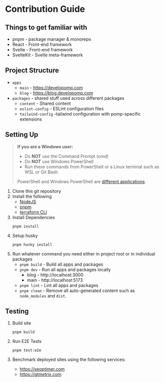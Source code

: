 # Contribution Guide

## Things to get familiar with

- pnpm - package manager & monorepo
- React - Front-end framework
- Svelte - Front-end framework
- SvelteKit - Svelte meta-framework

## Project Structure

- `apps`
  - `main` - https://developomp.com
  - `blog` - https://blog.developomp.com
- `packages` - shared stuff used across different packages
  - `content` - Shared content
  - `eslint-config` - ESLint configuration files
  - `tailwind-config` -tailwind configuration with pomp-specific extensions

## Setting Up

> **If you are a Windows user:**
>
> - Do **NOT** use the Command Prompt (cmd)
> - Do **NOT** use Windows PowerShell
> - Run these commands from PowerShell or a Linux terminal such as WSL or Git Bash
>
> PowerShell and Windows PowerShell are [different applications](https://learn.microsoft.com/en-us/powershell/scripting/whats-new/differences-from-windows-powershell?view=powershell-7.3).

1. Clone this git repository
2. Install the following
   - [NodeJS](https://nodejs.org)
   - [pnpm](https://pnpm.io/installation)
   - [terraform CLI](https://developer.hashicorp.com/terraform/downloads)
3. Install Dependencies
   ```
   pnpm install
   ```
4. Setup husky
   ```
   pnpm husky install
   ```
5. Run whatever command you need either in project root or in individual packages
   - `pnpm build` - Build all apps and packages
   - `pnpm dev` - Run all apps and packages locally
     - blog - http://localhost:3000
     - main - http://localhost:5173
   - `pnpm lint` - Lint all apps and packages
   - `pnpm clean` - Remove all auto-generated content such as `node_modules` and `dist`.

## Testing

1. Build site

   ```
   pnpm build
   ```

2. Run E2E Tests

   ```
   pnpm test:e2e
   ```

3. Benchmark deployed sites using the following services:

   - https://seoptimer.com
   - https://gtmetrix.com
